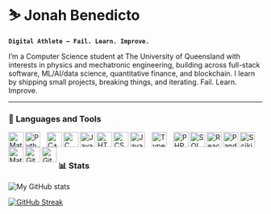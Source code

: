 # ⛷ Jonah Benedicto

**`Digital Athlete — Fail. Learn. Improve.`**

I’m a Computer Science student at The University of Queensland with interests in physics and mechatronic engineering, building across full-stack software, ML/AI/data science, quantitative finance, and blockchain. I learn by shipping small projects, breaking things, and iterating. Fail. Learn. Improve.

---

### 🧰 Languages and Tools

<img align="left" alt="Matlab" width="30px" src="https://cdn.jsdelivr.net/gh/devicons/devicon@latest/icons/matlab/matlab-original.svg" />
<img align="left" alt="Python" width="30px" style="padding-right:10px;" src="https://cdn.jsdelivr.net/gh/devicons/devicon@latest/icons/python/python-original.svg" />
<img align="left" alt="C++" width="30px" src="https://cdn.jsdelivr.net/gh/devicons/devicon@latest/icons/cplusplus/cplusplus-original.svg" />
<img align="left" alt="C" width="30px" src="https://cdn.jsdelivr.net/gh/devicons/devicon@latest/icons/c/c-original.svg" />
<img align="left" alt="Java" width="30px" src="https://cdn.jsdelivr.net/gh/devicons/devicon@latest/icons/java/java-original.svg" />
<img align="left" alt="HTML" width="30px" src="https://cdn.jsdelivr.net/gh/devicons/devicon@latest/icons/html5/html5-original.svg" />
<img align="left" alt="CSS" width="30px" src="https://cdn.jsdelivr.net/gh/devicons/devicon@latest/icons/css3/css3-original.svg" />
<img align="left" alt="JavaScript" width="30px" style="padding-right:10px;" src="https://cdn.jsdelivr.net/gh/devicons/devicon@latest/icons/javascript/javascript-original.svg" />
<img align="left" alt="TypeScript" width="30px" style="padding-right:10px;" src="https://cdn.jsdelivr.net/gh/devicons/devicon@latest/icons/typescript/typescript-original.svg" />
<img align="left" alt="PHP" width="30px" src="https://cdn.jsdelivr.net/gh/devicons/devicon@latest/icons/php/php-original.svg" />
<img align="left" alt="SQL" width="30px" src="https://cdn.jsdelivr.net/gh/devicons/devicon@latest/icons/mysql/mysql-original.svg" />
<img align="left" alt="React" width="30px" src="https://cdn.jsdelivr.net/gh/devicons/devicon@latest/icons/react/react-original.svg" />
<img align="left" alt="Pandas" width="30px" src="https://cdn.jsdelivr.net/gh/devicons/devicon@latest/icons/pandas/pandas-original.svg" />
<img align="left" alt="Scikitlearn" width="30px" src="https://cdn.jsdelivr.net/gh/devicons/devicon@latest/icons/scikitlearn/scikitlearn-original.svg" />
<img align="left" alt="Matplotlib" width="30px" src="https://cdn.jsdelivr.net/gh/devicons/devicon@latest/icons/matplotlib/matplotlib-original.svg" />
<img align="left" alt="Git" width="30px" src="https://cdn.jsdelivr.net/gh/devicons/devicon@latest/icons/git/git-original.svg" />
<img align="left" alt="Github" width="30px" src="https://cdn.jsdelivr.net/gh/devicons/devicon@latest/icons/github/github-original.svg" />
<br />

#

### 📊 Stats

![My GitHub stats](https://github-readme-stats.vercel.app/api?username=migzster-snow&show_icons=true)

[![GitHub Streak](https://streak-stats.demolab.com?user=migzster-snow)](https://git.io/streak-stats)
